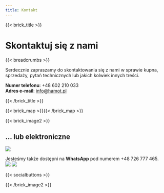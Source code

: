 ```yaml
---
title: Kontakt
---
```


{{< brick_title >}}

# Skontaktuj się z nami

{{< breadcrumbs >}}

Serdecznie zapraszamy do skontaktowania się z nami w sprawie kupna, sprzedaży,
pytań technicznych lub jakich kolwiek innych treści.

**Numer telefonu**: +48 602 210 033  
**Adres e-mail**: info@hamot.pl

{{< /brick_title >}}

{{< brick_map >}}{{< /brick_map >}}

{{< brick_image2 >}}

## ... lub elektroniczne

![](/phone.jpg)

Jesteśmy także dostępni na **WhatsApp** pod numerem +48 726 777 465.  
[![](/whatsapp_button.png)](https://wa.me/48726777465) ![](/whatsapp_qr.png)

{{< socialbuttons >}}

{{< /brick_image2 >}}

